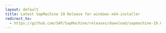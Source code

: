 ```yaml
---
layout: default
title: Latest SapMachine 19 Release for windows-x64-installer
redirect_to:
  - https://github.com/SAP/SapMachine/releases/download/sapmachine-19.0.2/sapmachine-jre-19.0.2_windows-x64_bin.msi
---
```


